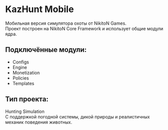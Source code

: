 # KazHunt Mobile
Мобильная версия симулятора охоты от NikitoN Games.  
Проект построен на NikitoN Core Framework и использует общие модули ядра.

## Подключённые модули:
- Configs  
- Engine  
- Monetization  
- Policies  
- Templates  

## Тип проекта:
Hunting Simulation  
С поддержкой погодной системы, дикой природы и реалистичных механик поведения животных.
